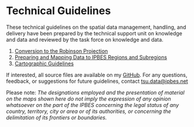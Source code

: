 # Technical Guidelines

These technical guidelines on the spatial data management, handling, and delivery have been prepared by the technical support unit on knowledge and data and reviewed by the task force on knowledge and data.

1. [Conversion to the Robinson Projection](https://ict.ipbes.net/geoinformation/conversion-to-the-robinson-projection-1)
2. [Preparing and Mapping Data to IPBES Regions and Subregions](https://ict.ipbes.net/geoinformation/technical-guidelines/preparing-and-mapping-data-to-ipbes-regions-and-sub-regions)
3. [Cartographic Guidelines ](https://ict.ipbes.net/geoinformation/technical-guidelines/cartogrpahic-guidelines)

If interested, all source files are available on my [GitHub](https://github.com/jkumagai96/Technical-Guideline-Series). For any questions, feedback, or suggestions for future guidelines, contact tsu.data@ipbes.net

Please note: _The designations employed and the presentation of material on the maps shown here do not imply the expression of any opinion whatsoever on the part of the IPBES concerning the legal status of any country, territory, city or area or of its authorities, or concerning the delimitation of its frontiers or boundaries._  


